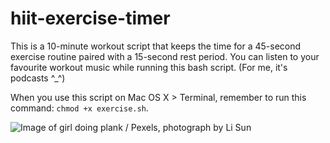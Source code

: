 # hiit-exercise-timer
This is a 10-minute workout script that keeps the time for a 45-second exercise routine paired with a 15-second rest period. You can listen to your favourite workout music while running this bash script. (For me, it's podcasts ^_^)

When you use this script on Mac OS X > Terminal, remember to run this command: ```chmod +x exercise.sh```.

![Image of girl doing plank / Pexels, photograph by Li Sun](https://images.pexels.com/photos/2294354/pexels-photo-2294354.jpeg?auto=compress&cs=tinysrgb&dpr=2&h=650&w=940)
